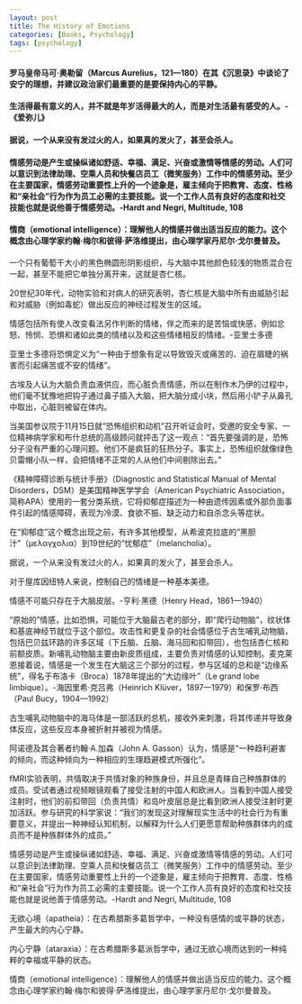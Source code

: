 ```yaml
---
layout: post
title: The History of Emotions
categories: [Books, Psychology]
tags: [psychology]
---
```

#### 罗马皇帝马可·奥勒留（Marcus Aurelius，121—180）在其《沉思录》中谈论了安宁的理想，并建议政治家们最重要的是要保持内心的平静。
#### 生活得最有意义的人，并不就是年岁活得最大的人，而是对生活最有感受的人。-《爱弥儿》
#### 据说，一个从来没有发过火的人，如果真的发火了，甚至会杀人。
#### 情感劳动是产生或操纵诸如舒适、幸福、满足、兴奋或激情等情感的劳动。人们可以意识到法律助理、空乘人员和快餐店员工（微笑服务）工作中的情感劳动。至少在主要国家，情感劳动重要性上升的一个迹象是，雇主倾向于把教育、态度、性格和“亲社会”行为作为员工必需的主要技能。说一个工作人员有良好的态度和社交技能也就是说他善于情感劳动。-Hardt and Negri, Multitude, 108
#### 情商（emotional intelligence）：理解他人的情感并做出适当反应的能力。这个概念由心理学家约翰·梅尔和彼得·萨洛维提出，由心理学家丹尼尔·戈尔曼普及。
<!-- more -->
一个只有葡萄干大小的黑色椭圆形阴影组织，与大脑中其他颜色较浅的物质混合在一起，甚至不能把它单独分离开来，这就是杏仁核。

20世纪30年代，动物实验和对病人的研究表明，杏仁核是大脑中所有由威胁引起和对威胁（例如毒蛇）做出反应的神经过程发生的区域。

情感包括所有使人改变看法另作判断的情绪，伴之而来的是苦恼或快感，例如忿怒、怜悯、恐惧和诸如此类的情绪以及和这些情绪相反的情绪。-亚里士多德

亚里士多德将恐惧定义为“一种由于想象有足以导致毁灭或痛苦的、迫在眉睫的祸害而引起痛苦或不安的情绪”。

古埃及人认为大脑负责血液供应，而心脏负责情感，所以在制作木乃伊的过程中，他们毫不犹豫地把钩子通过鼻子插入大脑，把大脑分成小块，然后用小铲子从鼻孔中取出，心脏则被留在体内。

当美国参议院于11月15日就“恐怖组织和动机”召开听证会时，受邀的安全专家、一位精神病学家和布什总统的高级顾问就抨击了这一观点：“首先要强调的是，恐怖分子没有严重的心理问题。他们不是疯狂的狂热分子。事实上，恐怖组织就像绿色贝雷帽小队一样，会把情绪不正常的人从他们中间剔除出去。”

《精神障碍诊断与统计手册》（Diagnostic and Statistical Manual of Mental Disorders，DSM）是美国精神医学学会（American Psychiatric Association，简称APA）使用的一套分类系统，它将抑郁症描述为一种由遗传因素或外部负面事件引起的情感障碍，表现为冷漠、食欲不振、缺乏动力和自杀念头等症状。

在“抑郁症”这个概念出现之前，有许多其他模型，从希波克拉底的“黑胆汁”（μελαγχολια）到19世纪的“忧郁症”（melancholia）。

据说，一个从来没有发过火的人，如果真的发火了，甚至会杀人。

对于屋库因纽特人来说，控制自己的情绪是一种基本美德。

情感不可能只存在于大脑皮层。-亨利·黑德（Henry Head，1861—1940）

“原始的”情感，比如恐惧，可能位于大脑最古老的部分，即“爬行动物脑”，纹状体和基底神经节就位于这个部位。攻击性和更复杂的社会情感位于古生哺乳动物脑，包括巴贝兹环路的许多区域（下丘脑、丘脑、海马回和扣带回），也包括杏仁核和前额皮质。新哺乳动物脑主要由新皮质组成，主要负责对情感的认知控制。麦克莱恩接着说，情感是一个发生在大脑这三个部分的过程，参与区域的总和是“边缘系统”，得名于布洛卡（Broca）1878年提出的“大边缘叶”（Le grand lobe limbique）。-海因里希·克吕弗（Heinrich Klüver，1897—1979）和保罗·布西（Paul Bucy，1904—1992）

古生哺乳动物脑中的海马体是一部活跃的总机，接收外来刺激，将其传递并导致身体反应，这些反应本身被折射并被视为情感。

阿诺德及其合著者约翰·A.加森（John A. Gasson）认为，情感是“一种趋利避害的倾向，而这种倾向为一种相应的生理趋避模式所强化”。

fMRI实验表明，共情取决于共情对象的种族身份，并且总是青睐自己种族群体的成员。受试者通过视频眼镜观看了接受注射的中国人和欧洲人。当看到中国人接受注射时，他们的前扣带回（负责共情）和岛叶皮层总是比看到欧洲人接受注射时更加活跃。参与研究的科学家说：“我们的发现这对理解现实生活中的社会行为有重要意义，并提出一种神经认知机制，以解释为什么人们更愿意帮助种族群体内的成员而不是种族群体外的成员。”

情感劳动是产生或操纵诸如舒适、幸福、满足、兴奋或激情等情感的劳动。人们可以意识到法律助理、空乘人员和快餐店员工（微笑服务）工作中的情感劳动。至少在主要国家，情感劳动重要性上升的一个迹象是，雇主倾向于把教育、态度、性格和“亲社会”行为作为员工必需的主要技能。说一个工作人员有良好的态度和社交技能也就是说他善于情感劳动。-Hardt and Negri, Multitude, 108

无欲心境（apatheia）：在古希腊斯多葛哲学中，一种没有感情的或平静的状态，产生最大的内心宁静。

内心宁静（ataraxia）：在古希腊斯多葛派哲学中，通过无欲心境而达到的一种纯粹的幸福或平静的状态。

情商（emotional intelligence）：理解他人的情感并做出适当反应的能力。这个概念由心理学家约翰·梅尔和彼得·萨洛维提出，由心理学家丹尼尔·戈尔曼普及。

